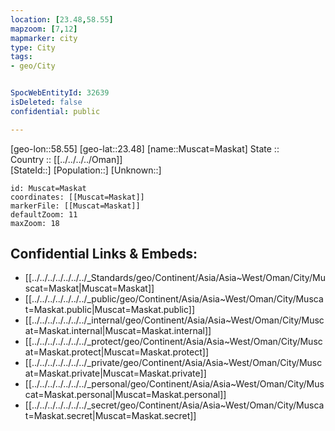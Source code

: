 ```yaml
---
location: [23.48,58.55] 
mapzoom: [7,12] 
mapmarker: city 
type: City
tags:
- geo/City


SpocWebEntityId: 32639
isDeleted: false
confidential: public

---
```

[geo-lon::58.55] 
[geo-lat::23.48] 
[name::Muscat=Maskat] 
State ::  
Country :: [[../../../../Oman]]  
[StateId::] 
[Population::] 
[Unknown::] 


```leaflet
id: Muscat=Maskat
coordinates: [[Muscat=Maskat]] 
markerFile: [[Muscat=Maskat]] 
defaultZoom: 11 
maxZoom: 18
```


## Confidential Links & Embeds: 
- [[../../../../../../../_Standards/geo/Continent/Asia/Asia~West/Oman/City/Muscat=Maskat|Muscat=Maskat]] 
- [[../../../../../../../_public/geo/Continent/Asia/Asia~West/Oman/City/Muscat=Maskat.public|Muscat=Maskat.public]] 
- [[../../../../../../../_internal/geo/Continent/Asia/Asia~West/Oman/City/Muscat=Maskat.internal|Muscat=Maskat.internal]] 
- [[../../../../../../../_protect/geo/Continent/Asia/Asia~West/Oman/City/Muscat=Maskat.protect|Muscat=Maskat.protect]] 
- [[../../../../../../../_private/geo/Continent/Asia/Asia~West/Oman/City/Muscat=Maskat.private|Muscat=Maskat.private]] 
- [[../../../../../../../_personal/geo/Continent/Asia/Asia~West/Oman/City/Muscat=Maskat.personal|Muscat=Maskat.personal]] 
- [[../../../../../../../_secret/geo/Continent/Asia/Asia~West/Oman/City/Muscat=Maskat.secret|Muscat=Maskat.secret]] 
